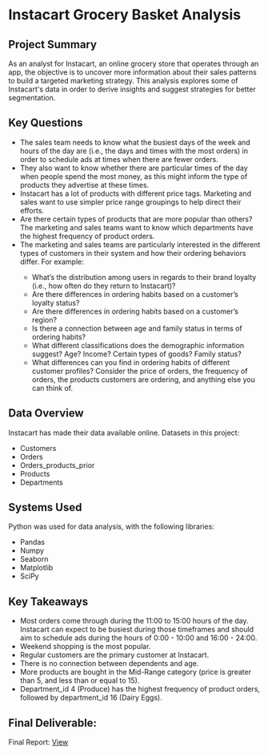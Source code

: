 # Instacart Grocery Basket Analysis
## Project Summary
As an analyst for Instacart, an online grocery store that operates through an app, the objective is to uncover more information about their sales patterns to build a targeted marketing strategy. This analysis explores some of Instacart's data in order to derive insights and suggest strategies for better segmentation. 

## Key Questions
<ul>
  <li>The sales team needs to know what the busiest days of the week and hours of the
day are (i.e., the days and times with the most orders) in order to schedule ads at
times when there are fewer orders.</li>
  <li>They also want to know whether there are particular times of the day when people
spend the most money, as this might inform the type of products they advertise at
these times.</li>
  <li>Instacart has a lot of products with different price tags. Marketing and sales want to
use simpler price range groupings to help direct their efforts.</li>
  <li>Are there certain types of products that are more popular than others? The marketing
and sales teams want to know which departments have the highest frequency of
product orders.</li>
  <li>The marketing and sales teams are particularly interested in the different types of
customers in their system and how their ordering behaviors differ. For example:</li>
  <ul>
  <li>What’s the distribution among users in regards to their brand loyalty (i.e., how
often do they return to Instacart)?</li>
  <li>Are there differences in ordering habits based on a customer’s loyalty status?</li>
  <li>Are there differences in ordering habits based on a customer’s region?</li>
  <li>Is there a connection between age and family status in terms of ordering
habits?</li>
  <li>What different classifications does the demographic information suggest?
Age? Income? Certain types of goods? Family status?</li>
  <li>What differences can you find in ordering habits of different customer
profiles? Consider the price of orders, the frequency of orders, the products
customers are ordering, and anything else you can think of.</li>
   </ul>
</ul>

## Data Overview
Instacart has made their data available online. Datasets in this project: 
 <ul>
   <li>Customers</li>
   <li>Orders</li>
   <li>Orders_products_prior</li>
   <li>Products</li>
   <li>Departments</li>
 </ul>


 ## Systems Used
 Python was used for data analysis, with the following libraries:
  <ul>
   <li>Pandas</li>
   <li>Numpy</li>
   <li>Seaborn</li>
   <li>Matplotlib</li>
   <li>SciPy</li>
  </ul>

  ## Key Takeaways
   <ul>
   <li>Most orders come through during the 11:00 to 15:00 hours of the day. Instacart can expect to be busiest during those timeframes and should aim to schedule ads during the hours of 0:00 - 10:00 and 16:00 - 24:00.</li>
   <li>Weekend shopping is the most popular.</li>
   <li>Regular customers are the primary customer at Instacart.</li>
   <li>There is no connection between dependents and age.</li>
   <li>More products are bought in the Mid-Range category (price is greater than 5, and less than or equal to 15).</li>
   <li>Department_id 4 (Produce) has the highest frequency of product orders, followed by department_id 16 (Dairy Eggs).</li>
  </ul>

  ## Final Deliverable:
  Final Report: <a href="https://docs.google.com/spreadsheets/d/17OX4X24E0fPhQf-v6XimJL1RkKlKF5VO/edit?gid=1159465294#gid=1159465294">View</a>
